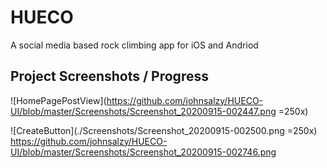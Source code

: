 # HUECO
 A social media based rock climbing app for iOS and Andriod
 
 
## Project Screenshots / Progress
![HomePagePostView](https://github.com/johnsalzy/HUECO-UI/blob/master/Screenshots/Screenshot_20200915-002447.png =250x)

![CreateButton](./Screenshots/Screenshot_20200915-002500.png =250x)
https://github.com/johnsalzy/HUECO-UI/blob/master/Screenshots/Screenshot_20200915-002746.png
